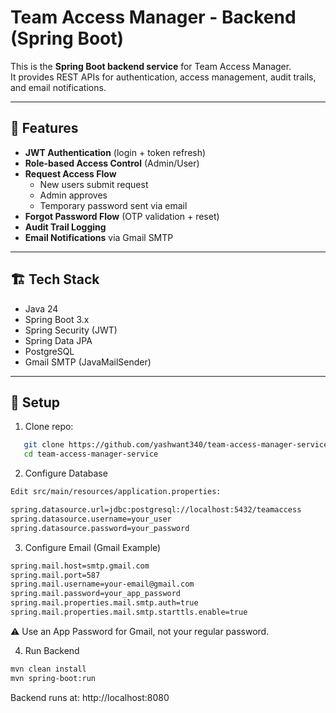 

# Team Access Manager - Backend (Spring Boot)

This is the **Spring Boot backend service** for Team Access Manager.  
It provides REST APIs for authentication, access management, audit trails, and email notifications.

---

## 🔹 Features
- **JWT Authentication** (login + token refresh)
- **Role-based Access Control** (Admin/User)
- **Request Access Flow**
  - New users submit request
  - Admin approves
  - Temporary password sent via email
- **Forgot Password Flow** (OTP validation + reset)
- **Audit Trail Logging**
- **Email Notifications** via Gmail SMTP

---

## 🏗️ Tech Stack
- Java 24
- Spring Boot 3.x
- Spring Security (JWT)
- Spring Data JPA
- PostgreSQL
- Gmail SMTP (JavaMailSender)

---

## 🚀 Setup
1. Clone repo:
```bash
   git clone https://github.com/yashwant340/team-access-manager-service.git
   cd team-access-manager-service
```
2. Configure Database
```bash
Edit src/main/resources/application.properties:

spring.datasource.url=jdbc:postgresql://localhost:5432/teamaccess
spring.datasource.username=your_user
spring.datasource.password=your_password
```
3. Configure Email (Gmail Example)
```bash
spring.mail.host=smtp.gmail.com
spring.mail.port=587
spring.mail.username=your-email@gmail.com
spring.mail.password=your_app_password
spring.mail.properties.mail.smtp.auth=true
spring.mail.properties.mail.smtp.starttls.enable=true
```

⚠️ Use an App Password for Gmail, not your regular password.

4. Run Backend
```bash
mvn clean install
mvn spring-boot:run
```

Backend runs at: http://localhost:8080
